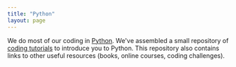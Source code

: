 ```yaml
---
title: "Python"
layout: page
---
```


We do most of our coding in [Python](https://www.python.org). We've
assembled a small repository of
[coding tutorials](https://github.com/zieglerk/python-tutorials) to
introduce you to Python. This repository also contains links to other
useful resources (books, online courses, coding challenges).
